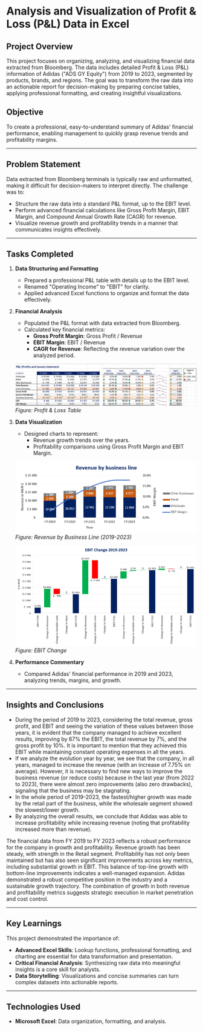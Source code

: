 # Analysis and Visualization of Profit & Loss (P&L) Data in Excel

## Project Overview
This project focuses on organizing, analyzing, and visualizing financial data extracted from Bloomberg. The data includes detailed Profit & Loss (P&L) information of Adidas ("ADS GY Equity") from 2019 to 2023, segmented by products, brands, and regions. The goal was to transform the raw data into an actionable report for decision-making by preparing concise tables, applying professional formatting, and creating insightful visualizations.

## Objective
To create a professional, easy-to-understand summary of Adidas' financial performance, enabling management to quickly grasp revenue trends and profitability margins.

---

## Problem Statement
Data extracted from Bloomberg terminals is typically raw and unformatted, making it difficult for decision-makers to interpret directly. The challenge was to:

- Structure the raw data into a standard P&L format, up to the EBIT level.
- Perform advanced financial calculations like Gross Profit Margin, EBIT Margin, and Compound Annual Growth Rate (CAGR) for revenue.
- Visualize revenue growth and profitability trends in a manner that communicates insights effectively.

---

## Tasks Completed

1. **Data Structuring and Formatting**  
   - Prepared a professional P&L table with details up to the EBIT level.  
   - Renamed "Operating Income" to "EBIT" for clarity.  
   - Applied advanced Excel functions to organize and format the data effectively.

2. **Financial Analysis**  
   - Populated the P&L format with data extracted from Bloomberg.  
   - Calculated key financial metrics:  
     - **Gross Profit Margin**: Gross Profit / Revenue  
     - **EBIT Margin**: EBIT / Revenue  
     - **CAGR for Revenue**: Reflecting the revenue variation over the analyzed period.
    
   ![P&L](images/P&L_table.png)  
   *Figure: Profit & Loss Table*


3. **Data Visualization**  
   - Designed charts to represent:  
     - Revenue growth trends over the years.  
     - Profitability comparisons using Gross Profit Margin and EBIT Margin.

   ![Revenue by Business Line](images/revenue_growth_chart.png)  
   *Figure: Revenue by Business Line (2019-2023)*

   ![EBIT Change](images/ebit_change_chart.png)  
   *Figure: EBIT Change*

4. **Performance Commentary**  
   - Compared Adidas' financial performance in 2019 and 2023, analyzing trends, margins, and growth.

---

## Insights and Conclusions

- During the period of 2019 to 2023, considering the total revenue, gross profit, and EBIT and seeing the variation of these values between those years, it is evident that the company managed to achieve excellent results, improving by 67% the EBIT, the total revenue by 7%, and the gross profit by 10%. It is important to mention that they achieved this EBIT while maintaining constant operating expenses in all the years.
- If we analyze the evolution year by year, we see that the company, in all years, managed to increase the revenue (with an increase of 7.75% on average). However, it is necessary to find new ways to improve the business revenue (or reduce costs) because in the last year (from 2022 to 2023), there were almost zero improvements (also zero drawbacks), signaling that the business may be stagnating.
- In the whole period of 2019-2023, the fastest/higher growth was made by the retail part of the business, while the wholesale segment showed the slowest/lower growth.
- By analyzing the overall results, we conclude that Adidas was able to increase profitability while increasing revenue (noting that profitability increased more than revenue).

The financial data from FY 2019 to FY 2023 reflects a robust performance for the company in growth and profitability. Revenue growth has been steady, with strength in the Retail segment. Profitability has not only been maintained but has also seen significant improvements across key metrics, including substantial growth in EBIT. This balance of top-line growth with bottom-line improvements indicates a well-managed expansion. Adidas demonstrated a robust competitive position in the industry and a sustainable growth trajectory. The combination of growth in both revenue and profitability metrics suggests strategic execution in market penetration and cost control.

---

## Key Learnings
This project demonstrated the importance of:

- **Advanced Excel Skills**: Lookup functions, professional formatting, and charting are essential for data transformation and presentation.  
- **Critical Financial Analysis**: Synthesizing raw data into meaningful insights is a core skill for analysts.  
- **Data Storytelling**: Visualizations and concise summaries can turn complex datasets into actionable reports.

---

## Technologies Used
- **Microsoft Excel**: Data organization, formatting, and analysis.